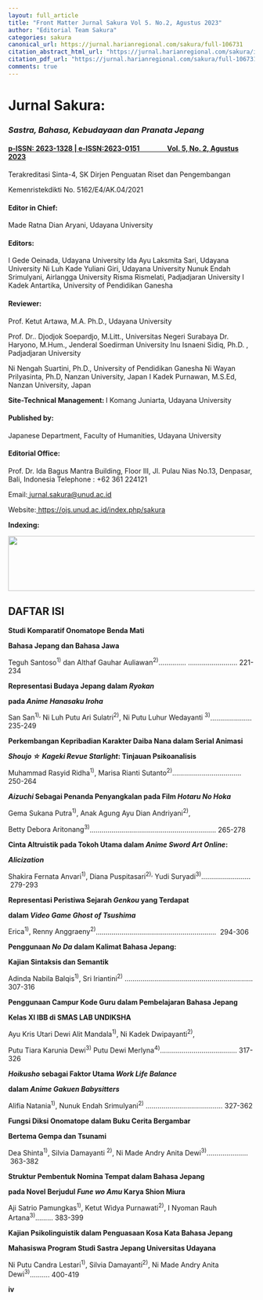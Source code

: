 ```yaml
---
layout: full_article
title: "Front Matter Jurnal Sakura Vol 5. No.2, Agustus 2023"
author: "Editorial Team Sakura"
categories: sakura
canonical_url: https://jurnal.harianregional.com/sakura/full-106731 
citation_abstract_html_url: "https://jurnal.harianregional.com/sakura/id-106731"
citation_pdf_url: "https://jurnal.harianregional.com/sakura/full-106731"  
comments: true
---
```


<a name="caption1"></a>
<h1><a name="bookmark0"></a><span class="font1" style="font-weight:bold;"><a name="bookmark1"></a>Jurnal Sakura:</span></h1>
<h3><a name="bookmark2"></a><span class="font7" style="font-weight:bold;font-style:italic;"><a name="bookmark3"></a>Sastra, Bahasa, Kebudayaan dan Pranata Jepang</span></h3>
<h4><a href="http://u.lipi.go.id/1469841632"><span class="font6" style="font-weight:bold;text-decoration:underline;">p-ISSN: 2623-1328 | </span></a><a name="bookmark4"></a><a name="bookmark5"></a><span class="font6" style="text-decoration:underline;">e</span><span class="font6" style="font-weight:bold;text-decoration:underline;">-ISSN:2623-0151 &nbsp;&nbsp;&nbsp;&nbsp;&nbsp;&nbsp;&nbsp;&nbsp;&nbsp;&nbsp;&nbsp;&nbsp;&nbsp;&nbsp;&nbsp;&nbsp;Vol. 5, </span><span class="font5" style="font-weight:bold;text-decoration:underline;">No</span><span class="font2" style="font-weight:bold;text-decoration:underline;">. 2</span><span class="font6" style="font-weight:bold;text-decoration:underline;">, Agustus 2023</span></h4>
<p><span class="font6">Terakreditasi Sinta-4, SK Dirjen Penguatan Riset dan Pengembangan</span></p>
<p><span class="font6">Kemenristekdikti No. 5162/E4/AK.04/2021</span></p>
<h4><a name="bookmark6"></a><span class="font6" style="font-weight:bold;"><a name="bookmark7"></a>Editor in Chief:</span></h4>
<p><span class="font5">Made Ratna Dian Aryani, Udayana University</span></p>
<h4><a name="bookmark8"></a><span class="font6" style="font-weight:bold;"><a name="bookmark9"></a>Editors:</span></h4>
<p><span class="font5">I Gede Oeinada, Udayana University Ida Ayu Laksmita Sari, Udayana University Ni Luh Kade Yuliani Giri, Udayana University Nunuk Endah Srimulyani, Airlangga University Risma Rismelati, Padjadjaran University I Kadek Antartika, University of Pendidikan Ganesha</span></p>
<h4><a name="bookmark10"></a><span class="font6" style="font-weight:bold;"><a name="bookmark11"></a>Reviewer:</span></h4>
<p><span class="font5">Prof. Ketut Artawa, M.A. Ph.D., Udayana University</span></p>
<p><span class="font5">Prof. Dr.. Djodjok Soepardjo, M.Litt., Universitas Negeri Surabaya Dr. Haryono, M.Hum., Jenderal Soedirman University Inu Isnaeni Sidiq, Ph.D. , Padjadjaran University</span></p>
<p><span class="font5">Ni Nengah Suartini, Ph.D., University of Pendidikan Ganesha Ni Wayan Prilyasinta, Ph.D, Nanzan University, Japan I Kadek Purnawan, M.S.Ed, Nanzan University, Japan</span></p>
<p><span class="font6" style="font-weight:bold;">Site-Technical Management: </span><span class="font5">I Komang Juniarta, Udayana University</span></p>
<h4><a name="bookmark12"></a><span class="font6" style="font-weight:bold;"><a name="bookmark13"></a>Published by:</span></h4>
<p><span class="font5">Japanese Department, Faculty of Humanities, Udayana University</span></p>
<h4><a name="bookmark14"></a><span class="font6" style="font-weight:bold;"><a name="bookmark15"></a>Editorial Office:</span></h4>
<p><span class="font5">Prof. Dr. Ida Bagus Mantra Building, Floor III, Jl. Pulau Nias No.13, Denpasar, Bali, Indonesia Telephone : +62 361 224121</span></p>
<p><span class="font5">Email:</span><a href="mailto:jurnal.sakura@unud.ac.id"><span class="font5"> </span><span class="font5" style="text-decoration:underline;">jurnal.sakura@unud.ac.id</span></a></p>
<p><span class="font5">Website:</span><a href="https://ojs.unud.ac.id/index.php/sakura"><span class="font5"> </span><span class="font5" style="text-decoration:underline;">https://ojs.unud.ac.id/index.php/sakura</span></a></p>
<p><span class="font6" style="font-weight:bold;">Indexing:</span></p><img src="https://jurnal.harianregional.com/media/106731-1.jpg" alt="" style="width:440pt;height:84pt;">
<h2><a name="bookmark16"></a><span class="font7" style="font-weight:bold;"><a name="bookmark17"></a>DAFTAR ISI</span></h2>
<p><span class="font6" style="font-weight:bold;">Studi Komparatif Onomatope Benda Mati</span></p>
<p><span class="font6" style="font-weight:bold;">Bahasa Jepang dan Bahasa Jawa</span></p>
<p><span class="font5">Teguh Santoso<sup>1)</sup> dan Althaf Gauhar Auliawan<sup>2)</sup></span><span class="font6">………….. ……………………. 221-234</span></p>
<p><span class="font6" style="font-weight:bold;">Representasi Budaya Jepang dalam </span><span class="font6" style="font-weight:bold;font-style:italic;">Ryokan</span></p>
<p><span class="font6" style="font-weight:bold;">pada </span><span class="font6" style="font-weight:bold;font-style:italic;">Anime Hanasaku Iroha</span></p>
<p><span class="font5">San San<sup>1),</sup> Ni Luh Putu Ari Sulatri<sup>2)</sup>, Ni Putu Luhur Wedayanti <sup>3)</sup></span><span class="font6">………………... 235-249</span></p>
<p><span class="font6" style="font-weight:bold;">Perkembangan Kepribadian Karakter Daiba Nana dalam Serial Animasi</span></p>
<p><span class="font6" style="font-weight:bold;font-style:italic;">Shoujo </span><span class="font3" style="font-weight:bold;font-style:italic;">☆</span><span class="font0" style="font-weight:bold;font-style:italic;"> </span><span class="font6" style="font-weight:bold;font-style:italic;">Kageki Revue Starlight</span><span class="font6" style="font-weight:bold;">: Tinjauan Psikoanalisis</span></p>
<p><span class="font5">Muhammad Rasyid Ridha<sup>1)</sup>, Marisa Rianti Sutanto<sup>2)</sup></span><span class="font6">…………………………….. 250-264</span></p>
<p><span class="font6" style="font-weight:bold;font-style:italic;">Aizuchi</span><span class="font6" style="font-weight:bold;"> Sebagai Penanda Penyangkalan pada Film </span><span class="font6" style="font-weight:bold;font-style:italic;">Hotaru No Hoka</span></p>
<p><span class="font5">Gema Sukana Putra<sup>1)</sup>, Anak Agung Ayu Dian Andriyani<sup>2)</sup>,</span></p>
<p><span class="font5">Betty Debora Aritonang<sup>3)</sup></span><span class="font6">…………………………………………….………… 265-278</span></p>
<p><span class="font6" style="font-weight:bold;">Cinta Altruistik pada Tokoh Utama dalam </span><span class="font6" style="font-weight:bold;font-style:italic;">Anime Sword Art Online</span><span class="font6" style="font-weight:bold;">:</span></p>
<p><span class="font6" style="font-weight:bold;font-style:italic;">Alicization</span></p>
<p><span class="font5">Shakira Fernata Anvari<sup>1)</sup>, Diana Puspitasari<sup>2),</sup> Yudi Suryadi<sup>3)</sup></span><span class="font6">……………….…… &nbsp;279-293</span></p>
<p><span class="font6" style="font-weight:bold;">Representasi Peristiwa Sejarah </span><span class="font6" style="font-weight:bold;font-style:italic;">Genkou</span><span class="font6" style="font-weight:bold;"> yang Terdapat</span></p>
<p><span class="font6" style="font-weight:bold;">dalam </span><span class="font6" style="font-weight:bold;font-style:italic;">Video Game Ghost of Tsushima</span></p>
<p><span class="font5">Erica<sup>1)</sup>, Renny Anggraeny<sup>2)</sup></span><span class="font6">……………………………………………………. &nbsp;294-306</span></p>
<p><span class="font6" style="font-weight:bold;">Penggunaan </span><span class="font6" style="font-weight:bold;font-style:italic;">No Da</span><span class="font6" style="font-weight:bold;"> dalam Kalimat Bahasa Jepang:</span></p>
<p><span class="font6" style="font-weight:bold;">Kajian Sintaksis dan Semantik</span></p>
<p><span class="font5">Adinda Nabila Balqis<sup>1)</sup>, Sri Iriantini<sup>2)</sup> ……………………......................................... </span><span class="font6">307-316</span></p>
<p><span class="font6" style="font-weight:bold;">Penggunaan Campur Kode Guru dalam Pembelajaran Bahasa Jepang</span></p>
<p><span class="font6" style="font-weight:bold;">Kelas XI IBB di SMAS LAB UNDIKSHA</span></p>
<p><span class="font5">Ayu Kris Utari Dewi Alit Mandala<sup>1)</sup>, Ni Kadek Dwipayanti<sup>2)</sup>,</span></p>
<p><span class="font5">Putu Tiara Karunia Dewi<sup>3)</sup> Putu Dewi Merlyna<sup>4</sup></span><span class="font6"><sup>)</sup>….……………..……………… 317-326</span></p>
<p><span class="font6" style="font-weight:bold;font-style:italic;">Hoikusho</span><span class="font6" style="font-weight:bold;"> sebagai Faktor Utama </span><span class="font6" style="font-weight:bold;font-style:italic;">Work Life Balance</span></p>
<p><span class="font6" style="font-weight:bold;">dalam </span><span class="font6" style="font-weight:bold;font-style:italic;">Anime Gakuen Babysitters</span></p>
<p><span class="font6">Alifia Natania<sup>1)</sup>, Nunuk Endah Srimulyani<sup>2)</sup> ………………………………… 327-362</span></p>
<p><span class="font6" style="font-weight:bold;">Fungsi Diksi Onomatope dalam Buku Cerita Bergambar</span></p>
<p><span class="font6" style="font-weight:bold;">Bertema Gempa dan Tsunami</span></p>
<p><span class="font5">Dea Shinta<sup>1)</sup>, Silvia Damayanti <sup>2)</sup>, Ni Made Andry Anita Dewi<sup>3)</sup></span><span class="font6">………………… &nbsp;363-382</span></p>
<p><span class="font6" style="font-weight:bold;">Struktur Pembentuk Nomina Tempat dalam Bahasa Jepang</span></p>
<p><span class="font6" style="font-weight:bold;">pada Novel Berjudul </span><span class="font6" style="font-weight:bold;font-style:italic;">Fune wo Amu</span><span class="font6" style="font-weight:bold;"> Karya Shion Miura</span></p>
<p><span class="font5">Aji Satrio Pamungkas<sup>1)</sup>, Ketut Widya Purnawati<sup>2)</sup>, I Nyoman Rauh Artana<sup>3)</sup></span><span class="font6">……... 383-399</span></p>
<p><span class="font6" style="font-weight:bold;">Kajian Psikolinguistik dalam Penguasaan Kosa Kata Bahasa Jepang</span></p>
<p><span class="font6" style="font-weight:bold;">Mahasiswa Program Studi Sastra Jepang Universitas Udayana</span></p>
<p><span class="font5">Ni Putu Candra Lestari<sup>1)</sup>, Silvia Damayanti<sup>2)</sup>, Ni Made Andry Anita Dewi<sup>3)</sup></span><span class="font6">…...…. 400-419</span></p>
<p><span class="font4" style="font-weight:bold;">iv</span></p>